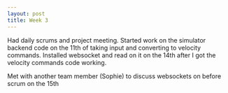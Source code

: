 ```yaml
---
layout: post
title: Week 3
---
```


Had daily scrums and project meeting.
Started work on the simulator backend code on the 11th of taking input and converting to velocity commands. 
Installed websocket and read on it on the 14th after I got the velocity commands code working.

Met with another team member (Sophie) to discuss websockets on before scrum on the 15th

